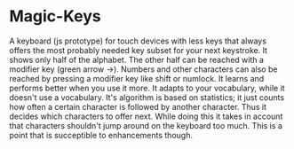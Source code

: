 # Magic-Keys
A keyboard (js prototype) for touch devices with less keys that always offers the most probably needed key subset for your next keystroke.
It shows only half of the alphabet. The other half can be reached with a modifier key (green arrow ->).
Numbers and other characters can also be reached by pressing a modifier key like shift or numlock.
It learns and performs better when you use it more. It adapts to your vocabulary, while it doesn't use a vocabulary.
It's algorithm is based on statistics; it just counts how often a certain character is followed by another character. Thus it decides which characters to offer next. While doing this it takes in account that characters shouldn't jump around on the keyboard too much. This is a point that is succeptible to enhancements though.

